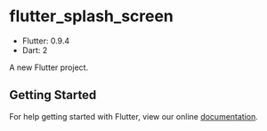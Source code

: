 # flutter_splash_screen

- Flutter: 0.9.4
- Dart: 2

A new Flutter project.

## Getting Started

For help getting started with Flutter, view our online
[documentation](https://flutter.io/).
